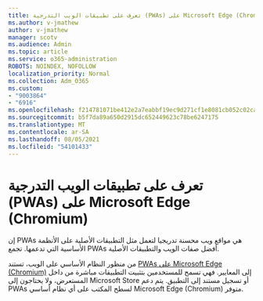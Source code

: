 ```yaml
---
title: تعرف على تطبيقات الويب التدرجية (PWAs) على Microsoft Edge (Chromium)
ms.author: v-jmathew
author: v-jmathew
manager: scotv
ms.audience: Admin
ms.topic: article
ms.service: o365-administration
ROBOTS: NOINDEX, NOFOLLOW
localization_priority: Normal
ms.collection: Adm_O365
ms.custom:
- "9003864"
- "6916"
ms.openlocfilehash: f214781071be412e2a7eabbf19ec9d271cf1e8081cb052c02cad614da0372eaf
ms.sourcegitcommit: b5f7da89a650d2915dc652449623c78be6247175
ms.translationtype: MT
ms.contentlocale: ar-SA
ms.lasthandoff: 08/05/2021
ms.locfileid: "54101433"
---
```

# <a name="learn-about-progressive-web-apps-pwas-on-microsoft-edge-chromium"></a>تعرف على تطبيقات الويب التدرجية (PWAs) على Microsoft Edge (Chromium)

إن PWAs هي مواقع ويب محسنة تدريجيا لتعمل مثل التطبيقات الأصلية على الأنظمة الأساسية التي تدعمها. تجمع PWAs أفضل صفات الويب والتطبيقات الأصلية.

من منظور النظام الأساسي على الويب، تستند [PWAs على Microsoft Edge (Chromium)](https://go.microsoft.com/fwlink/?linkid=2135193) إلى المعايير. فهي تسمح للمستخدمين بتثبيت التطبيقات مباشرة من داخل المستعرض، ولا يحتاجون إلى Microsoft Store أو تسجيل مستند إلى التطبيق. يتم دعم PWAs لسطح المكتب على أي نظام أساسي Microsoft Edge (Chromium) متوفر.
